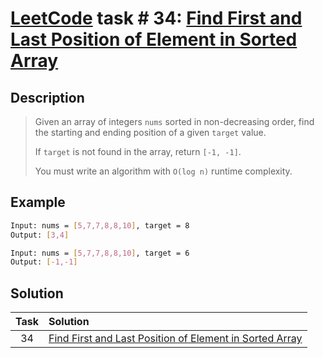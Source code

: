 # [LeetCode][leetcode] task # 34: [Find First and Last Position of Element in Sorted Array][task]

Description
-----------

> Given an array of integers `nums` sorted in non-decreasing order,
> find the starting and ending position of a given `target` value.
>
> If `target` is not found in the array, return `[-1, -1]`.
>
> You must write an algorithm with `O(log n)` runtime complexity.

Example
-------

```sh
Input: nums = [5,7,7,8,8,10], target = 8
Output: [3,4]

Input: nums = [5,7,7,8,8,10], target = 6
Output: [-1,-1]
```

Solution
--------

| Task | Solution                                                            |
|:----:|:--------------------------------------------------------------------|
|  34  | [Find First and Last Position of Element in Sorted Array][solution] |


[leetcode]: <http://leetcode.com/>
[task]: <https://leetcode.com/problems/find-first-and-last-position-of-element-in-sorted-array/>
[solution]: <https://github.com/wellaxis/praxis-leetcode/blob/main/src/main/java/com/witalis/praxis/leetcode/task/h1/p34/option/Practice.java>
